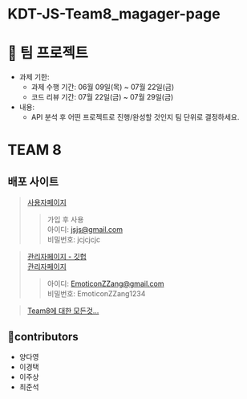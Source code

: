 # KDT-JS-Team8_magager-page

# 🤝 팀 프로젝트

- 과제 기한: 
  - 과제 수행 기간: 06월 09일(목) ~ 07월 22일(금)
  - 코드 리뷰 기간: 07월 22일(금) ~ 07월 29일(금)
- 내용: 
  - API 분석 후 어떤 프로젝트로 진행/완성할 것인지 팀 단위로 결정하세요.

# TEAM 8

## 배포 사이트

> [사용자페이지](https://luminous-mandazi-e5ba79.netlify.app)
>> 가입 후 사용  
>> 아이디: jsjs@gmail.com  
>> 비밀번호: jcjcjcjc

> [관리자페이지 - 깃헙](https://github.com/chlwnstjr94/KDT-JS-Team8_manager-page)  
> [관리자페이지](https://lovely-queijadas-a67809.netlify.app)
>> 아이디: EmoticonZZang@gmail.com  
>> 비밀번호: EmoticonZZang1234

> [Team8에 대한 모든것...](https://www.notion.so/VUE-TEAM8-32b4c361ac774fe2be713155a710bb14)

## 👷contributors

- 양다영
- 이경택
- 이주상
- 최준석
